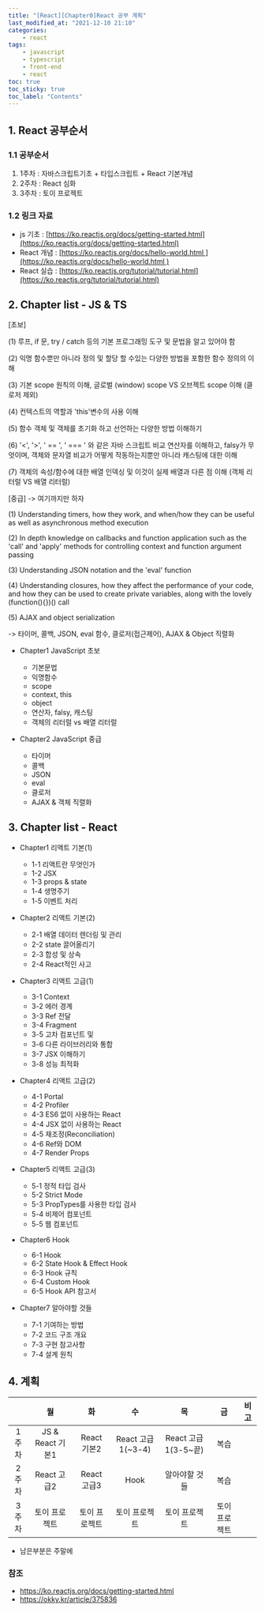 ```yaml
---
title: "[React][Chapter0]React 공부 계획"
last_modified_at: "2021-12-10 21:10"
categories:
    - react
tags:
    - javascript
    - typescript
    - front-end
    - react
toc: true
toc_sticky: true
toc_label: "Contents"
---
```


## 1. React 공부순서

### 1.1 공부순서

1) 1주차 : 자바스크립트기초 + 타입스크립트 + React 기본개념
2) 2주차 : React 심화
3) 3주차 : 토이 프로젝트

### 1.2 링크 자료

* js 기초 : [https://ko.reactjs.org/docs/getting-started.html](https://ko.reactjs.org/docs/getting-started.html)
* React 개념 : [https://ko.reactjs.org/docs/hello-world.html ](https://ko.reactjs.org/docs/hello-world.html )
* React 실습 : [https://ko.reactjs.org/tutorial/tutorial.html](https://ko.reactjs.org/tutorial/tutorial.html)

## 2. Chapter list - JS & TS

\[초보\]

(1) 루프, if 문, try / catch 등의 기본 프로그래밍 도구 및 문법을 알고 있어야 함

(2) 익명 함수뿐만 아니라 정의 및 할당 할 수있는 다양한 방법을 포함한 함수 정의의 이해

(3) 기본 scope 원칙의 이해, 글로벌 (window) scope VS 오브젝트 scope 이해 (클로저 제외)

(4) 컨텍스트의 역할과 'this'변수의 사용 이해

(5) 함수 객체 및 객체를 초기화 하고 선언하는 다양한 방법 이해하기

(6)  '<', '>', ' == ', ' === ' 와 같은 자바 스크립트 비교 연산자를 이해하고, falsy가 무엇이며, 객체와 문자열 비교가 어떻게 작동하는지뿐만 아니라 캐스팅에 대한 이해

(7) 객체의 속성/함수에 대한 배열 인덱싱 및 이것이 실제 배열과 다른 점 이해 (객체 리터럴 VS 배열 리터럴)



\[중급\] -> 여기까지만 하자

(1) Understanding timers, how they work, and when/how they can be useful as well as asynchronous method execution

(2) In depth knowledge on callbacks and function application such as the 'call' and 'apply' methods for controlling context and function argument passing

(3) Understanding JSON notation and the 'eval' function

(4) Understanding closures, how they affect the performance of your code, and how they can be used to create private variables, along with the lovely (function(){})() call

(5) AJAX and object serialization

-> 타이머, 콜백, JSON, eval 함수, 클로저(접근제어), AJAX & Object 직렬화

* Chapter1 JavaScript 초보

    * 기본문법
    * 익명함수
    * scope
    * context, this
    * object 
    * 연산자, falsy, 캐스팅
    * 객체의 리터럴 vs 배열 리터럴

* Chapter2 JavaScript 중급

    * 타이머
    * 콜백
    * JSON
    * eval
    * 클로저
    * AJAX & 객체 직렬화


## 3. Chapter list - React

* Chapter1 리액트 기본(1)

    * 1-1 리액트란 무엇인가
    * 1-2 JSX
    * 1-3 props & state
    * 1-4 생명주기
    * 1-5 이벤트 처리

* Chapter2 리액트 기본(2)

    * 2-1 배열 데이터 렌더링 및 관리
    * 2-2 state 끌어올리기
    * 2-3 합성 및 상속
    * 2-4 React적인 사고

* Chapter3 리액트 고급(1)

    * 3-1 Context
    * 3-2 에러 경계
    * 3-3 Ref 전달
    * 3-4 Fragment
    * 3-5 고차 컴포넌트 및 
    * 3-6 다른 라이브러리와 통합
    * 3-7 JSX 이해하기
    * 3-8 성능 최적화

* Chapter4 리액트 고급(2)

    * 4-1 Portal
    * 4-2 Profiler
    * 4-3 ES6 없이 사용하는 React
    * 4-4 JSX 없이 사용하는 React
    * 4-5 재조정(Reconciliation)
    * 4-6 Ref와 DOM
    * 4-7 Render Props

* Chapter5 리액트 고급(3)

    * 5-1 정적 타입 검사
    * 5-2 Strict Mode
    * 5-3 PropTypes를 사용한 타입 검사
    * 5-4 비제어 컴포넌트
    * 5-5 웹 컴포넌트

* Chapter6 Hook

    * 6-1 Hook
    * 6-2 State Hook & Effect Hook
    * 6-3 Hook 규칙
    * 6-4 Custom Hook
    * 6-5 Hook API 참고서

* Chapter7 알아야할 것들

    * 7-1 기여하는 방법
    * 7-2 코드 구조 개요
    * 7-3 구현 참고사항
    * 7-4 설계 원칙

## 4. 계획


|        |                      월                       |                         화                         |                          수                          |                           목                           |                         금                         |                          비고                        |
| :----: | :------------------------------------------: | :-----------------------------------------------: | :-------------------------------------------------: | :---------------------------------------------------: | :-----------------------------------------------: | :------------------------------------------------------: |
| 1주차  | JS & React 기본1 | React 기본2 | React 고급1(~3-4) | React 고급1(3-5~끝) | 복습 |  |
| 2주차  | React 고급2 | React 고급3 | Hook | 알아야할 것들 | 복습 | |
| 3주차  | 토이 프로젝트 | 토이 프로젝트 | 토이 프로젝트 | 토이 프로젝트 | 토이 프로젝트 |  |

* 남은부분은 주말에

### 참조

* https://ko.reactjs.org/docs/getting-started.html
* https://okky.kr/article/375836


